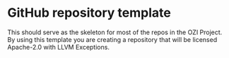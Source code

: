 # GitHub repository template

This should serve as the skeleton for most of the repos in the OZI Project.
By using this template you are creating a repository that will be licensed Apache-2.0 with LLVM Exceptions.
